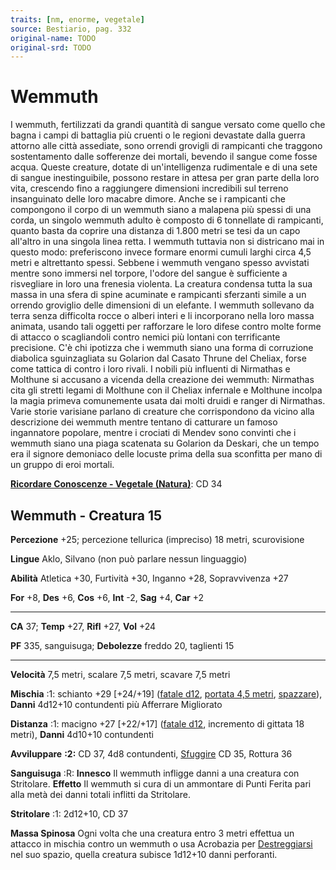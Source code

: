 ```yaml
---
traits: [nm, enorme, vegetale]
source: Bestiario, pag. 332
original-name: TODO
original-srd: TODO
---
```


# Wemmuth

I wemmuth, fertilizzati da grandi quantità di sangue versato come quello che
bagna i campi di battaglia più cruenti o le regioni devastate dalla guerra
attorno alle città assediate, sono orrendi grovigli di rampicanti che traggono
sostentamento dalle sofferenze dei mortali, bevendo il sangue come fosse acqua.
Queste creature, dotate di un'intelligenza rudimentale e di una sete di sangue
inestinguibile, possono restare in attesa per gran parte della loro vita,
crescendo fino a raggiungere dimensioni incredibili sul terreno insanguinato
delle loro macabre dimore. Anche se i rampicanti che compongono il corpo di un
wemmuth siano a malapena più spessi di una corda, un singolo wemmuth adulto è
composto di 6 tonnellate di rampicanti, quanto basta da coprire una distanza di
1.800 metri se tesi da un capo all'altro in una singola linea retta. I wemmuth
tuttavia non si districano mai in questo modo: preferiscono invece formare
enormi cumuli larghi circa 4,5 metri e altrettanto spessi. Sebbene i wemmuth
vengano spesso avvistati mentre sono immersi nel torpore, l'odore del sangue è
sufficiente a risvegliare in loro una frenesia violenta. La creatura condensa
tutta la sua massa in una sfera di spine acuminate e rampicanti sferzanti simile
a un orrendo groviglio delle dimensioni di un elefante. I wemmuth sollevano da
terra senza difficolta rocce o alberi interi e li incorporano nella loro massa
animata, usando tali oggetti per rafforzare le loro difese contro molte forme di
attacco o scagliandoli contro nemici più lontani con terrificante precisione.
C'è chi ipotizza che i wemmuth siano una forma di corruzione diabolica
sguinzagliata su Golarion dal Casato Thrune del Cheliax, forse come tattica di
contro i loro rivali. I nobili più influenti di Nirmathas e Molthune si accusano
a vicenda della creazione dei wemmuth: Nirmathas cita gli stretti legami di
Molthune con il Cheliax infernale e Molthune incolpa la magia primeva
comunemente usata dai molti druidi e ranger di Nirmathas. Varie storie varisiane
parlano di creature che corrispondono da vicino alla descrizione dei wemmuth
mentre tentano di catturare un famoso ingannatore popolare, mentre i crociati di
Mendev sono convinti che i wemmuth siano una piaga scatenata su Golarion da
Deskari, che un tempo era il signore demoniaco delle locuste prima della sua
sconfitta per mano di un gruppo di eroi mortali.

**[Ricordare Conoscenze - Vegetale (Natura)](/azioni/abilita/ricordare-conoscenze)**:
CD 34

## Wemmuth - Creatura 15

**Percezione** +25; percezione tellurica (impreciso) 18 metri, scurovisione

**Lingue** Aklo, Silvano (non può parlare nessun linguaggio)

**Abilità** Atletica +30, Furtività +30, Inganno +28, Sopravvivenza +27

**For** +8, **Des** +6, **Cos** +6, **Int** -2, **Sag** +4, **Car** +2

---

**CA** 37; **Temp** +27, **Rifl** +27, **Vol** +24

**PF** 335, sanguisuga; **Debolezze** freddo 20, taglienti 15

---

**Velocità** 7,5 metri, scalare 7,5 metri, scavare 7,5 metri

**Mischia** :1: schianto +29 \[+24/+19] ([fatale d12](/tratti/fatale),
[portata 4,5 metri](/tratti/portata), [spazzare](/tratti/spazzare)), **Danni**
4d12+10 contundenti più Afferrare Migliorato

**Distanza** :1: macigno +27 \[+22/+17] ([fatale d12](/tratti/fatale),
incremento di gittata 18 metri), **Danni** 4d10+10 contundenti

**Avviluppare** **:2:** CD 37, 4d8 contundenti, [Sfuggire](/azioni/sfuggire) CD
35, Rottura 36

**Sanguisuga** :R: **Innesco** Il wemmuth infligge danni a una creatura con
Stritolare. **Effetto** Il wemmuth si cura di un ammontare di Punti Ferita pari
alla metà dei danni totali inflitti da Stritolare.

**Stritolare** :1: 2d12+10, CD 37

**Massa Spinosa** Ogni volta che una creatura entro 3 metri effettua un attacco
in mischia contro un wemmuth o usa Acrobazia per
[Destreggiarsi](/azioni/destreggiarsi) nel suo spazio, quella creatura subisce
1d12+10 danni perforanti.
